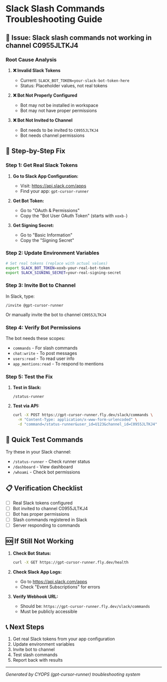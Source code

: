 # Slack Slash Commands Troubleshooting Guide

## 🚨 **Issue: Slack slash commands not working in channel C0955JLTKJ4**

### **Root Cause Analysis**

1. **❌ Invalid Slack Tokens**
   - Current: `SLACK_BOT_TOKEN=your-slack-bot-token-here`
   - Status: Placeholder values, not real tokens

2. **❌ Bot Not Properly Configured**
   - Bot may not be installed in workspace
   - Bot may not have proper permissions

3. **❌ Bot Not Invited to Channel**
   - Bot needs to be invited to `C0955JLTKJ4`
   - Bot needs channel permissions

## 🔧 **Step-by-Step Fix**

### **Step 1: Get Real Slack Tokens**

1. **Go to Slack App Configuration:**
   - Visit: https://api.slack.com/apps
   - Find your app: `gpt-cursor-runner`

2. **Get Bot Token:**
   - Go to "OAuth & Permissions"
   - Copy the "Bot User OAuth Token" (starts with `xoxb-`)

3. **Get Signing Secret:**
   - Go to "Basic Information"
   - Copy the "Signing Secret"

### **Step 2: Update Environment Variables**

```bash
# Set real tokens (replace with actual values)
export SLACK_BOT_TOKEN=xoxb-your-real-bot-token
export SLACK_SIGNING_SECRET=your-real-signing-secret
```

### **Step 3: Invite Bot to Channel**

In Slack, type:

```
/invite @gpt-cursor-runner
```

Or manually invite the bot to channel `C0955JLTKJ4`

### **Step 4: Verify Bot Permissions**

The bot needs these scopes:

- `commands` - For slash commands
- `chat:write` - To post messages
- `users:read` - To read user info
- `app_mentions:read` - To respond to mentions

### **Step 5: Test the Fix**

1. **Test in Slack:**

   ```
   /status-runner
   ```

2. **Test via API:**
   ```bash
   curl -X POST https://gpt-cursor-runner.fly.dev/slack/commands \
     -H "Content-Type: application/x-www-form-urlencoded" \
     -d "command=/status-runner&user_id=U123&channel_id=C0955JLTKJ4"
   ```

## 🎯 **Quick Test Commands**

Try these in your Slack channel:

- `/status-runner` - Check runner status
- `/dashboard` - View dashboard
- `/whoami` - Check bot permissions

## 📋 **Verification Checklist**

- [ ] Real Slack tokens configured
- [ ] Bot invited to channel C0955JLTKJ4
- [ ] Bot has proper permissions
- [ ] Slash commands registered in Slack
- [ ] Server responding to commands

## 🆘 **If Still Not Working**

1. **Check Bot Status:**

   ```bash
   curl -X GET https://gpt-cursor-runner.fly.dev/health
   ```

2. **Check Slack App Logs:**
   - Go to https://api.slack.com/apps
   - Check "Event Subscriptions" for errors

3. **Verify Webhook URL:**
   - Should be: `https://gpt-cursor-runner.fly.dev/slack/commands`
   - Must be publicly accessible

## 📞 **Next Steps**

1. Get real Slack tokens from your app configuration
2. Update environment variables
3. Invite bot to channel
4. Test slash commands
5. Report back with results

---

_Generated by CYOPS (gpt-cursor-runner) troubleshooting system_
